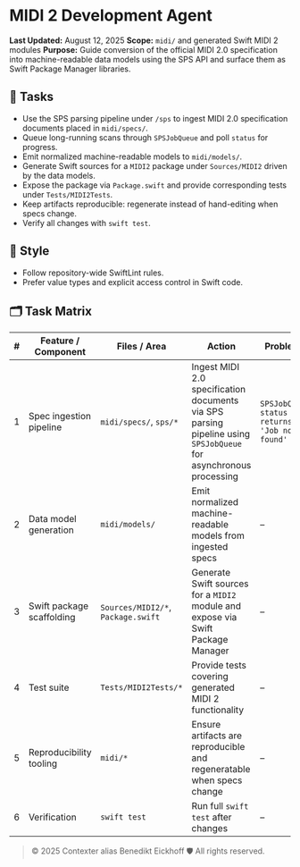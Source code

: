 # MIDI 2 Development Agent

**Last Updated:** August 12, 2025
**Scope:** `midi/` and generated Swift MIDI 2 modules
**Purpose:** Guide conversion of the official MIDI 2.0 specification into machine-readable data models using the SPS API and surface them as Swift Package Manager libraries.

## 🎯 Tasks
- Use the SPS parsing pipeline under `/sps` to ingest MIDI 2.0 specification documents placed in `midi/specs/`.
- Queue long-running scans through `SPSJobQueue` and poll `status` for progress.
- Emit normalized machine-readable models to `midi/models/`.
- Generate Swift sources for a `MIDI2` package under `Sources/MIDI2` driven by the data models.
- Expose the package via `Package.swift` and provide corresponding tests under `Tests/MIDI2Tests`.
- Keep artifacts reproducible: regenerate instead of hand-editing when specs change.
- Verify all changes with `swift test`.

## 📝 Style
- Follow repository-wide SwiftLint rules.
- Prefer value types and explicit access control in Swift code.

## 🗂 Task Matrix

| # | Feature / Component        | Files / Area                              | Action | Problems | Results | Status |
|---|---------------------------|-------------------------------------------|--------|----------|---------|--------|
| 1 | Spec ingestion pipeline   | `midi/specs/`, `sps/*`                     | Ingest MIDI 2.0 specification documents via SPS parsing pipeline using `SPSJobQueue` for asynchronous processing | `SPSJobQueue status returns 'Job not found'` | – | BLOCKED |
| 2 | Data model generation     | `midi/models/`                             | Emit normalized machine-readable models from ingested specs | – | messages, enums, bitfields, ranges regenerated | DONE |
| 3 | Swift package scaffolding | `Sources/MIDI2/*`, `Package.swift`         | Generate Swift sources for a `MIDI2` module and expose via Swift Package Manager | – | Package and tests scaffolded | DONE |
| 4 | Test suite                | `Tests/MIDI2Tests/*`                       | Provide tests covering generated MIDI 2 functionality | – | Basic index loading test added | TODO |
| 5 | Reproducibility tooling   | `midi/*`                                   | Ensure artifacts are reproducible and regeneratable when specs change | – | – | TODO |
| 6 | Verification              | `swift test`                               | Run full `swift test` after changes | – | all tests passed | DONE |


> © 2025 Contexter alias Benedikt Eickhoff 🛡️ All rights reserved.
